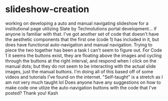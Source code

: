# slideshow-creation
working on developing a auto and manual navigating slideshow for a institutional page utilizing Slate by Technolutions portal development... if anyone is familiar with that.
I've got another set of code that doesn't have the aesthetic components that the first one (code 1) has included in it, but does have functional auto-navigation and manual navigation. 
Trying to piece the two together has been a task I can't seem to figure out. For Code 1 it seems the buttons exist, they are floating above the images and cycling through the buttons at the right interval, and respond when I click on the manual dots; but they do not seem to be interacting with the actual slide images, just the manual buttons.
I'm doing all of this based off of some videos and tutorials I've found on the internet. "Self-taught" is a stretch as I am not very much taught lol
Does anyone have any suggestions on how to make code one utlize the auto-navigation buttons with the code that I've posted?
Thank you!
Kash
